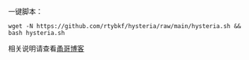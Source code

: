 
一键脚本：
```
wget -N https://github.com/rtybkf/hysteria/raw/main/hysteria.sh && bash hysteria.sh
```
相关说明请查看[甬哥博客](https://ygkkk.blogspot.com/2022/07/gitlabhysteria-ygipv6ipv6-ipacmedns.html)
